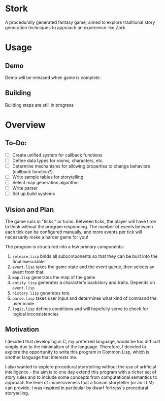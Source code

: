 # Stork
A procedurally generated fantasy game, aimed to explore traditional story generation techniques to approach an experience like Zork.

# Usage
## Demo
Demo will be released when game is complete.

## Building
Building steps are still in progress

# Overview
## To-Do:
- [ ] Create unified system for callback functions
- [ ] Define data types for rooms, characters, etc.
- [ ] Determine mechanisms for allowing properties to change behaviors (callback function?)
- [ ] Write sample tables for storytelling
- [ ] Select map generation algorithm
- [ ] Write parser
- [ ] Set up build systems

## Vision and Plan
The game runs in "ticks," or turns. Between ticks, the player will have time to think without the program responding. The number of events between each tick can be configured manually, and more events per tick will necessarily make a harder game for you!

The program is structured into a few primary components:
1. `release.lisp` binds all subcomponents so that they can be built into the final executable
2. `event.lisp` takes the game state and the event queue, then selects an event from that.
3. `map.lisp` generates the map of the game
3. `entity.lisp` generates a character's backstory and traits. Depends on `event.lisp`
4. `history.lisp` generates lore
5. `parse.lisp` takes user input and determines what kind of command the user made
6. `logic.lisp` defines conditions and will hopefully serve to check for logical inconsistencies

## Motivation
I decided that developing in C, my preferred language, would be too difficult simply due to the minimalism of the language. Therefore, I decided to explore the opportunity to write this program in Common Lisp, which is another language that interests me.

I also wanted to explore procedural storytelling without the use of artificial intelligence - the aim is to one day extend this program with a richer set of story rules and to include some concepts from computational semantics to approach the level of immersiveness that a human storyteller (or an LLM) can provide. I was inspired in particular by dwarf fortress's procedural storytelling.
